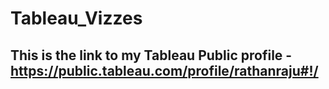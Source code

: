 # Tableau_Vizzes

## This is the link to my Tableau Public profile - https://public.tableau.com/profile/rathanraju#!/
